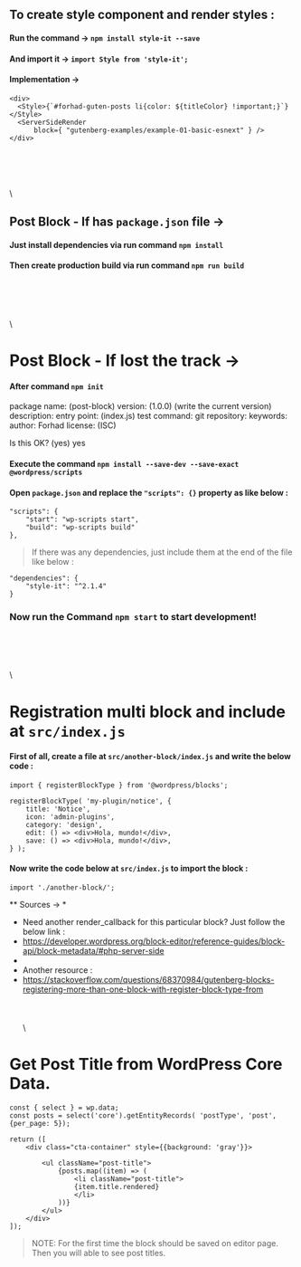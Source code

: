 ## To create style component and render styles :

#### Run the command → `npm install style-it --save`
#### And import it → `import Style from 'style-it';`
#### Implementation →
```JS
<div>
  <Style>{`#forhad-guten-posts li{color: ${titleColor} !important;}`}</Style>
  <ServerSideRender
      block={ "gutenberg-examples/example-01-basic-esnext" } />
</div>
```
\
\
\
\
\
## Post Block - If has `package.json` file →

#### Just install dependencies via run command `npm install`
#### Then create production build via run command `npm run build`
\
\
\
\
\

# Post Block - If lost the track →

#### After command `npm init`

package name: (post-block)
version: (1.0.0) (write the current version)
description:
entry point: (index.js)
test command:
git repository:
keywords:
author: Forhad
license: (ISC)

Is this OK? (yes) yes

#### Execute the command `npm install --save-dev --save-exact @wordpress/scripts`

#### Open `package.json` and replace the `"scripts": {}` property as like below :
```JS
"scripts": {
	"start": "wp-scripts start",
	"build": "wp-scripts build"
},
```

> If there was any dependencies, just include them at the end of the file like below :

```JS
"dependencies": {
	"style-it": "^2.1.4"
}
```

### Now run the Command `npm start` to start development!
\
\
\
\
\

# Registration multi block and include at `src/index.js`

#### First of all, create a file at `src/another-block/index.js` and write the below code :
```JS
import { registerBlockType } from '@wordpress/blocks';

registerBlockType( 'my-plugin/notice', {
	title: 'Notice',
	icon: 'admin-plugins',
	category: 'design',
	edit: () => <div>Hola, mundo!</div>,
	save: () => <div>Hola, mundo!</div>,
} );
```

#### Now write the code below at `src/index.js` to import the block :
```JS
import './another-block/';
```

** Sources →
*
* Need another render_callback for this particular block? Just follow the below link :
* https://developer.wordpress.org/block-editor/reference-guides/block-api/block-metadata/#php-server-side
* 
* Another resource :
* https://stackoverflow.com/questions/68370984/gutenberg-blocks-registering-more-than-one-block-with-register-block-type-from
\
\
\
\
\

# Get Post Title from WordPress Core Data.
```JS
const { select } = wp.data;
const posts = select('core').getEntityRecords( 'postType', 'post', {per_page: 5});

return ([
	<div class="cta-container" style={{background: 'gray'}}>

		<ul className="post-title">
			{posts.map((item) => (
				<li className="post-title">
				{item.title.rendered}
				</li>
			))}
		</ul>
	</div>
]);
```
> NOTE: For the first time the block should be saved on editor page. Then you will able to see post titles.
